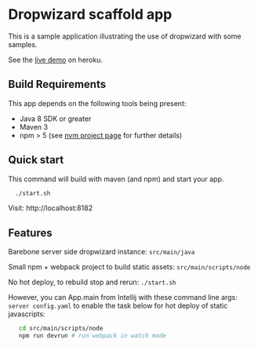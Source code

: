 # Dropwizard scaffold app

This is a sample application illustrating the use of dropwizard with some samples.

See the [live demo](https://desolate-hamlet-17428.herokuapp.com/) on heroku.

## Build Requirements

This app depends on the following tools being present:

- Java 8 SDK or greater
- Maven 3
- npm > 5 (see [nvm project page](https://github.com/creationix/nvm) for further details)

## Quick start

This command will build with maven (and npm) and start your app.

```bash
  ./start.sh
```

Visit: http://localhost:8182

## Features

Barebone server side dropwizard instance: ```src/main/java```

Small npm + webpack project to build static assets: ```src/main/scripts/node```

No hot deploy, to rebuild stop and rerun: ```./start.sh```

However, you can App.main from Intellij with these command line args: ```server config.yaml``` to enable the task below for hot deploy of static javascripts:
```bash
   cd src/main/scripts/node
   npm run devrun # run webpack in watch mode
```